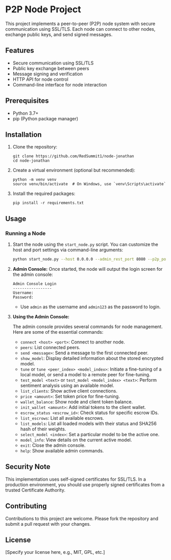 # P2P Node Project

This project implements a peer-to-peer (P2P) node system with secure communication using SSL/TLS. Each node can connect to other nodes, exchange public keys, and send signed messages.

## Features

- Secure communication using SSL/TLS
- Public key exchange between peers
- Message signing and verification
- HTTP API for node control
- Command-line interface for node interaction

## Prerequisites

- Python 3.7+
- pip (Python package manager)

## Installation

1. Clone the repository:
   ```
   git clone https://github.com/RedSummit1/node-jonathan
   cd node-jonathan
   ```

2. Create a virtual environment (optional but recommended):
   ```
   python -m venv venv
   source venv/bin/activate  # On Windows, use `venv\Scripts\activate`
   ```

3. Install the required packages:
   ```
   pip install -r requirements.txt
   ```

## Usage

### Running a Node

1.  Start the node using the `start_node.py` script. You can customize the host and port settings via command-line arguments:
    ```bash
    python start_node.py --host 0.0.0.0 --admin_rest_port 8080 --p2p_port 4443
    ```

2.  **Admin Console:** Once started, the node will output the login screen for the admin console:
    ```
    Admin Console Login
    -----------------
    Username:
    Password:
    ```
    *   Use `admin` as the username and `admin123` as the password to login.

3.  **Using the Admin Console:**

    The admin console provides several commands for node management. Here are some of the essential commands:

    *   `connect <host> <port>`: Connect to another node.
    *   `peers`: List connected peers.
    *   `send <message>`: Send a message to the first connected peer.
    *   `show_model`: Display detailed information about the stored encrypted model.
    *   `tune` or `tune <peer_index> <model_index>`: Initiate a fine-tuning of a local model, or send a model to a remote peer for fine-tuning.
    *   `test_model <text>` or `test_model <model_index> <text>`: Perform sentiment analysis using an available model.
    *   `list_clients`: Show active client connections.
    *   `price <amount>`: Set token price for fine-tuning.
    *   `wallet_balance`: Show node and client token balance.
    *   `init_wallet <amount>`: Add initial tokens to the client wallet.
    *   `escrow_status <escrow_id>`: Check status for specific escrow IDs.
    *   `list_escrows`: List all available escrows.
    *   `list_models`: List all loaded models with their status and SHA256 hash of their weights.
    *   `select_model <index>`: Set a particular model to be the active one.
    *   `model_info`: View details on the current active model.
    *   `exit`: Close the admin console.
    *   `help`: Show available admin commands.

## Security Note

This implementation uses self-signed certificates for SSL/TLS. In a production environment, you should use properly signed certificates from a trusted Certificate Authority.

## Contributing

Contributions to this project are welcome. Please fork the repository and submit a pull request with your changes.

## License

[Specify your license here, e.g., MIT, GPL, etc.]
